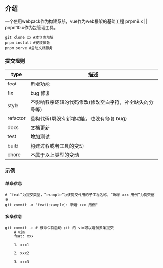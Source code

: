 ## 介绍

一个使用webpack作为构建系统，vue作为web框架的基础工程 pnpm9.x || pnpm10.x作为包管理工具。

```shell
git clone xx #本仓库地址
pnpm install #安装依赖
pnpm serve #启动文档服务
```
### 提交规则

| type     | 描述                                                     |
| -------- | -------------------------------------------------------- |
| feat     | 新增功能                                                 |
| fix      | bug 修复                                                 |
| style    | 不影响程序逻辑的代码修改(修改空白字符，补全缺失的分号等) |
| refactor | 重构代码(既没有新增功能，也没有修复 bug)                 |
| docs     | 文档更新                                                 |
| test     | 增加测试                                                 |
| build    | 构建过程或者工具的变动                                   |
| chore    | 不属于以上类型的变动                                     |

### 示例

#### 单条信息

```shell
# “feat”为提交类型，“example”为该提交作用的子工程名称，“新增 xxx 用例”为提交信息
git commit -m "feat(example): 新增 xxx 用例"
```

#### 多条信息

```shell
git commit -e # 该命令将启动 git 的 vim可以增加多条提交
	# vim
	feat: xxx
	
	1. xxx1

	2. xxx2

	3. xxx3
```
